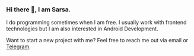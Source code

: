 ### Hi there 👋, I am Sarsa.
I do programming sometimes when I am free. I usually work with frontend technologies but I am also interested in Android Development.

Want to start a new project with me? Feel free to reach me out via email or [Telegram](https://t.me/sarsamurmu).
